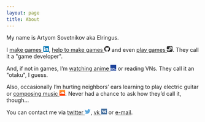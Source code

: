 ```yaml
---
layout: page
title: About
---
```


My name is Artyom Sovetnikov aka Elringus.

I <a title="LinkedIn" href="https://www.linkedin.com/in/artsov" target="_blank" rel="noopener">make games <img class="about-icon" src="/assets/images/pages/about/linked-in.png"></a>, <a title="GitHub" href="https://github.com/Elringus" target="_blank" rel="noopener">help to make games <img class="about-icon" src="/assets/images/pages/about/github.png"></a> and even <a title="Steam" href="http://steamcommunity.com/id/elringus" target="_blank" rel="noopener">play games <img class="about-icon" src="/assets/images/pages/about/steam.png"></a>. They call it a "game developer".

And, if not in games, I’m <a title="MyAnimeList" href="https://myanimelist.net/profile/Elringus" target="_blank" rel="noopener">watching anime <img class="about-icon" src="/assets/images/pages/about/mal.png"></a> or reading VNs. They call it an "otaku", I guess.

Also, occasionally I’m hurting neighbors’ ears learning to play electric guitar or <a title="SoundCloud" href="https://soundcloud.com/elringus" target="_blank" rel="noopener">composing music <img class="about-icon" src="/assets/images/pages/about/soundcloud.png"></a>. Never had a chance to ask how they’d call it, though...

You can contact me via <a title="Twitter" href="https://twitter.com/Elringus" target="_blank" rel="noopener">twitter <img class="about-icon" src="/assets/images/pages/about/twitter.png"></a>, <a title="VK" href="https://vk.com/elringus" target="_blank" rel="noopener">vk <img class="about-icon" src="/assets/images/pages/about/vk.png"></a> or [e-mail](/contact).
